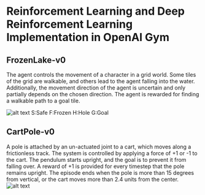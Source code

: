 # Reinforcement Learning and Deep Reinforcement Learning Implementation in OpenAI Gym

## FrozenLake-v0
The agent controls the movement of a character in a grid world. Some tiles of the grid are walkable, and others lead to the agent falling into the water. Additionally, the movement direction of the agent is uncertain and only partially depends on the chosen direction. The agent is rewarded for finding a walkable path to a goal tile.

![alt text](https://miro.medium.com/max/600/1*Zf_ozFRh4ZqhOI-RfkZfxA.gif "FrozenLake-v0")
S:Safe
F:Frozen
H:Hole
G:Goal

## CartPole-v0
A pole is attached by an un-actuated joint to a cart, which moves along a frictionless track. The system is controlled by applying a force of +1 or -1 to the cart. The pendulum starts upright, and the goal is to prevent it from falling over. A reward of +1 is provided for every timestep that the pole remains upright. The episode ends when the pole is more than 15 degrees from vertical, or the cart moves more than 2.4 units from the center.
![alt text](https://miro.medium.com/max/1575/1*ohWngM-PVYmDG9KVpOm_xQ.gif "CartPole-v0")
